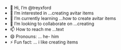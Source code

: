 - 👋 Hi, I’m @treyxford
- 👀 I’m interested in ...creating avitar items
- 🌱 I’m currently learning ...how to create avitar items
- 💞️ I’m looking to collaborate on ...creating
- 📫 How to reach me ...text
- 😄 Pronouns: ...
he- him
- ⚡ Fun fact: ...
i like creating items
<!---
trey372/trey372 is a ✨ special ✨ repository because its `README.md` (this file) appears on your GitHub profile.
You can click the Preview link to take a look at your changes.
--->
